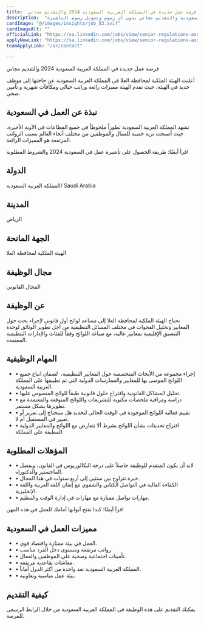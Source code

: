 ```yaml
---
title:  فرصة عمل جديدة في المملكة العربية السعودية 2024 والتقديم مجاني 
description:  "فرصة ذهبية للحصول علي عمل في المملكة العربية السعودية والتقديم مجاني بدون أي رسوم وتمويل رسوم التأشيرة" 
cardImage: "@/images/insights/job_83.avif" 
cardImageAlt: "" 
officialLink: "https://sa.linkedin.com/jobs/view/senior-regulations-associate-legal-at-the-royal-commission-for-alula-3815773619%3FrefId=FTh6cn4OncpkSrMEoJDywQ%3D%3D%26#038;trackingId=Cs1HDjswDsLioYmnkif%2F7Q%3D%3D%26#038;position=24%26#038;pageNum=5%26#038;trk=public_jobs_jserp-result_search-card" 
applyNowLink: "https://sa.linkedin.com/jobs/view/senior-regulations-associate-legal-at-the-royal-commission-for-alula-3815773619%3FrefId=FTh6cn4OncpkSrMEoJDywQ%3D%3D%26#038;trackingId=Cs1HDjswDsLioYmnkif%2F7Q%3D%3D%26#038;position=24%26#038;pageNum=5%26#038;trk=public_jobs_jserp-result_search-card" 
teamApplyLink: "/ar/contact"

---
```


فرصة عمل جديدة في المملكة العربية السعودية 2024 والتقديم مجاني

أعلنت الهيئة الملكية لمحافظة العلا في المملكة العربية السعودية عن حاجتها إلى موظف جديد في الهيئة، حيث تقدم الهيئة مميزات رائعة وراتب خيالي ومكافآت شهرية و تأمين صحي.

## نبذة عن العمل في السعودية

تشهد المملكة العربية السعودية تطوراً ملحوظاً في جميع القطاعات في الآونة الأخيرة، حيث أصبحت تربة خصبة للعمال والموظفين من مختلف أنحاء العالم بسبب الرواتب المرتفعة هو المميزات الرائعة.

اقرأ أيضًا: طريقة الحصول على تأشيرة عمل في السعودية 2024 والشروط المطلوبة

## الدولة

المملكة العربية السعودية/ Saudi Arabia

## المدينة

الرياض

## الجهة المانحة

الهيئة الملكية لمحافظة العلا

## مجال الوظيفة

المجال القانوني

## عن الوظيفة

تحتاج الهيئة الملكية لمحافظة العلا إلى مساعد لوائح أول قانوني لإجراء بحث حول المعايير وتحليل الفجوات في مختلف المسائل التنظيمية من أجل تطوير الوثائق لوحدة التنسيق الإقليمية بمعايير عالية، مع صياغة اللوائح وفقاً للفئات والإدارات التنظيمية المعتمدة.

## المهام الوظيفية

- • إجراء مجموعة من الأبحاث المتخصصة حول المعايير التنظيمية،  لضمان اتباع جميع اللوائح الموصى بها للمعايير والممارسات الدولية التي تم تطبيقها على المملكة العربية السعودية.
- • تحليل المشاكل القانونية واقتراح حلول قانونية طبقاً للوائح المنصوص عليها.
- • دراسة ومراقبة ملخصات مكتوبة للتشريعات واللوائح المتوقعة والمعتمدة مع تطويرها بشكل مستمر.
- • تقييم فعالية اللوائح الموجودة في الوقت الحالي لتحديد هل ستحتاج إلى تعزيز أو تغيير في المستقبل أم لا.
- • اقتراح تحديثات بشأن اللوائح بشرط ألا تتعارض مع اللوائح والمعايير الدولية المطبقة على المملكة.

## المؤهلات المطلوبة

- • لابد أن يكون المتقدم للوظيفة حاصلاً على درجة البكالوريوس في القانون، ويفضل الماجستير والدكتوراه.
- • خبرة تتراوح بين سنتين إلى أربع سنوات في هذا المجال.
- • الكفاءة العالية في التواصل الكتابي والشفوي مع إتقان اللغة العربية واللغة الإنجليزية.
- • مهارات تواصل ممتازة مع مهارات في إدارة الوقت والتنظيم.

اقرأ أيضًا: كندا تفتح أبوابها أمامك للعمل في هذه المهن

## مميزات العمل في السعودية

- • العمل في بيئة ممتازة واقتصاد قوي.
- • رواتب مرتفعة ومستوى دخل الفرد مناسب.
- • تأمينات اجتماعية وصحية على الموظفين والعمال.
- • معاشات تقاعدية مرتفعة.
- • المملكة العربية السعودية تعد واحدة من أكثر الدول أماناً.
- • بيئة عمل مناسبة وتعاونية.

## كيفية التقديم

يمكنك التقديم على هذه الوظيفة في المملكة العربية السعودية من خلال الرابط الرسمي للفرصة.

